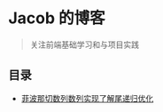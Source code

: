 # Jacob 的博客

> 关注前端基础学习和与项目实践

## 目录

- [菲波那切数列数列实现了解尾递归优化](https://github.com/i-zxl/Articles/issues/1)


